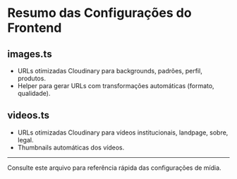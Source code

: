 # Resumo das Configurações do Frontend

## images.ts
- URLs otimizadas Cloudinary para backgrounds, padrões, perfil, produtos.
- Helper para gerar URLs com transformações automáticas (formato, qualidade).

## videos.ts
- URLs otimizadas Cloudinary para vídeos institucionais, landpage, sobre, legal.
- Thumbnails automáticas dos vídeos.

---
Consulte este arquivo para referência rápida das configurações de mídia.
